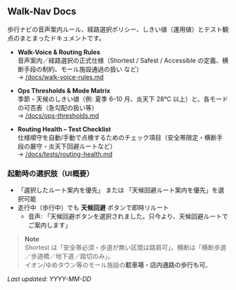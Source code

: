 ## Walk-Nav Docs

歩行ナビの音声案内ルール、経路選択ポリシー、しきい値（運用値）とテスト観点のまとまったドキュメントです。

- **Walk-Voice & Routing Rules**  
  音声案内／経路選択の正式仕様（Shortest / Safest / Accessible の定義、横断手段の制約、モール施設通過の扱い など）  
  → [/docs/walk-voice-rules.md](./docs/walk-voice-rules.md)

- **Ops Thresholds & Mode Matrix**  
  季節・天候のしきい値（例: 夏季 6–10 月、炎天下 28℃ 以上）と、各モードの可否表（急勾配の扱い等）  
  → [/docs/ops-thresholds.md](./docs/ops-thresholds.md)

- **Routing Health – Test Checklist**  
  仕様順守を自動/手動で点検するためのチェック項目（安全帯限定・横断手段の厳守・炎天下回避ルートなど）  
  → [/docs/tests/routing-health.md](./docs/tests/routing-health.md)

### 起動時の選択肢（UI概要）
- 「選択したルート案内を優先」 または 「天候回避ルート案内を優先」を選択可能  
- 走行中（歩行中）でも **天候回避** ボタンで即時リルート  
  - 音声: 「天候回避ボタンを選択されました。只今より、天候回避ルートでご案内します」

> **Note**  
> Shortest は「安全帯必須・歩道が無い区間は路肩可」。横断は「横断歩道／歩道橋／地下道／踏切のみ」。  
> イオン/ゆめタウン等のモール施設の**駐車場・店内通路の歩行も可**。

_Last updated: YYYY-MM-DD_
